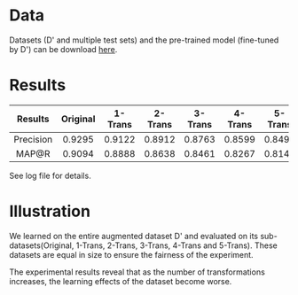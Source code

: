 # Data

Datasets (D' and multiple test sets) and the pre-trained model (fine-tuned by D') can be download [here](https://zenodo.org/record/5679348#.YY4s9GBBxsY).

# Results

| Results    |     Original | 1-Trans | 2-Trans | 3-Trans | 4-Trans | 5-Trans |
| :-: |  :-: |  :-: |  :-: |  :-: |  :-: |  :-: |
| Precision   |      0.9295   |     0.9122 |  0.8912 |  0.8763 |  0.8599 | 0.8494 |
| MAP@R     |      0.9094   |     0.8888 |  0.8638 |  0.8461 |  0.8267 | 0.8142 |


See log file for details.


# Illustration

We learned on the entire augmented dataset D' and evaluated on its sub-datasets(Original, 1-Trans, 2-Trans, 3-Trans, 4-Trans and 5-Trans). These datasets are equal in size to ensure the fairness of the experiment.

The experimental results reveal that as the number of transformations increases, the learning effects of the dataset become worse.





